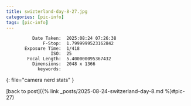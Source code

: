 ```yaml
---
title: swizterland-day-8-27.jpg
categories: [pic-info]
tags: [pic-info]
---
```


```text
          Date Taken:  2025:08:24 07:26:38
              F-Stop:  1.7999999523162842
       Exposure Time:  1/418
                 ISO:  25
        Focal Length:  5.400000095367432
          Dimensions:  2048 x 1366
            keywords:  
```
{: file="camera nerd stats" }

[back to post]({% link _posts/2025-08-24-switzerland-day-8.md %}#pic-27)